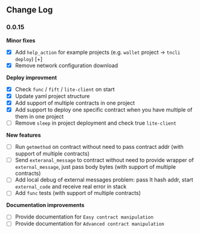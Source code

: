 ## Change Log

### 0.0.15

**Minor fixes**

- [x] Add `help_action` for example projects (e.g. `wallet` project -> `tncli deploy`) [+]
- [x] Remove network configuration download

**Deploy improvment**

- [x] Check `func` / `fift` / `lite-client` on start
- [x] Update yaml project structure
- [x] Add support of multiple contracts in one project
- [x] Add support to deploy one specific contract when you have multiple of them in one project
- [ ] Remove `sleep` in project deployment and check true `lite-client`

**New features**

- [ ] Run `getmethod` on contract without need to pass contract addr (with support of multiple contracts)
- [ ] Send `exteranal_message` to contract without need to provide wrapper of `external_message`, just pass body bytes (with support of multiple contracts)
- [ ]  Add local debug of external messages problem: pass lt hash addr, start `external_code` and receive real error in
  stack
- [ ] Add `func` tests (with support of multiple contracts)

**Documentation improvements**

- [ ] Provide documentation for `Easy contract manipulation`
- [ ] Provide documentation for `Advanced contract manipulation`
